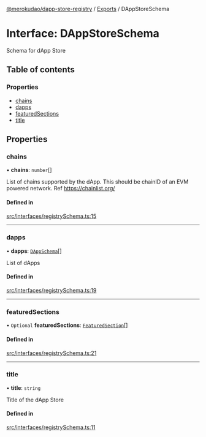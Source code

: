 [@merokudao/dapp-store-registry](../README.md) / [Exports](../modules.md) / DAppStoreSchema

# Interface: DAppStoreSchema

Schema for dApp Store

## Table of contents

### Properties

- [chains](DAppStoreSchema.md#chains)
- [dapps](DAppStoreSchema.md#dapps)
- [featuredSections](DAppStoreSchema.md#featuredsections)
- [title](DAppStoreSchema.md#title)

## Properties

### chains

• **chains**: `number`[]

List of chains supported by the dApp. This should be chainID of an EVM powered network. Ref https://chainlist.org/

#### Defined in

[src/interfaces/registrySchema.ts:15](https://github.com/merokudao/dapp-store-registry/blob/ed22941/src/interfaces/registrySchema.ts#L15)

___

### dapps

• **dapps**: [`DAppSchema`](DAppSchema.md)[]

List of dApps

#### Defined in

[src/interfaces/registrySchema.ts:19](https://github.com/merokudao/dapp-store-registry/blob/ed22941/src/interfaces/registrySchema.ts#L19)

___

### featuredSections

• `Optional` **featuredSections**: [`FeaturedSection`](FeaturedSection.md)[]

#### Defined in

[src/interfaces/registrySchema.ts:21](https://github.com/merokudao/dapp-store-registry/blob/ed22941/src/interfaces/registrySchema.ts#L21)

___

### title

• **title**: `string`

Title of the dApp Store

#### Defined in

[src/interfaces/registrySchema.ts:11](https://github.com/merokudao/dapp-store-registry/blob/ed22941/src/interfaces/registrySchema.ts#L11)
